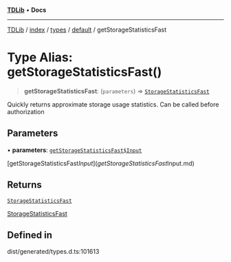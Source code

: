 [**TDLib**](../../../../../../README.md) • **Docs**

***

[TDLib](../../../../../../modules.md) / [index](../../../../../README.md) / [types](../../../README.md) / [default](../README.md) / getStorageStatisticsFast

# Type Alias: getStorageStatisticsFast()

> **getStorageStatisticsFast**: (`parameters`) => [`StorageStatisticsFast`](StorageStatisticsFast-1.md)

Quickly returns approximate storage usage statistics. Can be called before authorization

## Parameters

• **parameters**: [`getStorageStatisticsFast$Input`](getStorageStatisticsFast$Input.md)

[getStorageStatisticsFast$Input](getStorageStatisticsFast$Input.md)

## Returns

[`StorageStatisticsFast`](StorageStatisticsFast-1.md)

[StorageStatisticsFast](StorageStatisticsFast-1.md)

## Defined in

dist/generated/types.d.ts:101613
